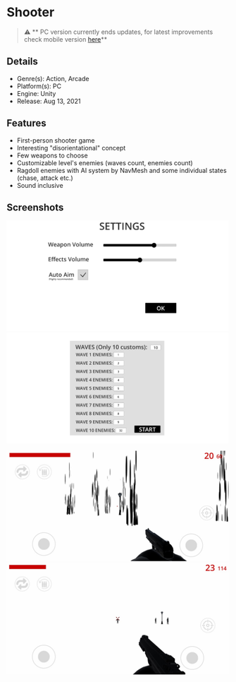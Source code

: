 # Shooter

> :warning: ** PC version currently ends updates, for latest improvements check mobile version [here](https://github.com/madeflyoke/GameShooter/tree/mobiledev)**

## Details
* Genre(s): Action, Arcade
* Platform(s): PC
* Engine: Unity
* Release:  Aug 13, 2021

## Features
* First-person shooter game
* Interesting "disorientational" concept
* Few weapons to choose
* Customizable level's enemies (waves count, enemies count)
* Ragdoll enemies with AI system by NavMesh and some individual states (chase, attack etc.)
* Sound inclusive  

## Screenshots

<img src="/Screenshots/1.jpg"/> <img src="/Screenshots/2.jpg"/> 

<img src="/Screenshots/3.jpg"/> <img src="/Screenshots/4.jpg"/>
